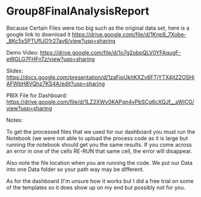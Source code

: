 # Group8FinalAnalysisReport

Because Certain Files were too big such as the original data set, here is a google link to download it https://drive.google.com/file/d/1Knp9_7Xobe-_8Kc5x5PTUfIJO1r27av6/view?usp=sharing

Demo Video: https://drive.google.com/file/d/1o7g2obpQLV0YFAqugF-etRGLG7FHFnTz/view?usp=sharing

Slides: https://docs.google.com/presentation/d/1zaFipUkhKXZv6FTjYTX4jtZ2OSHiAFWbH8VQhz7KS4A/edit?usp=sharing

PBIX File for Dashboard: https://drive.google.com/file/d/1LZ2XWv0KAPqn4vPbSCg6cXQJf__sWjCG/view?usp=sharing

Notes:

To get the processed files that we used for our dashboard you must run the Notebook (we were not able to upload the process code as it is large but running the notebook should get you the same results.
If you come across an error in one of the cells RE-RUN that same cell, the error will disappear.

Also note the file location when you are running the code. We put our Data into one Data folder so your path way may be different.

As for the dashboard (I'm unsure how it works but I did a free trial on some of the templates so it does show up on my end but possibly not for you.
